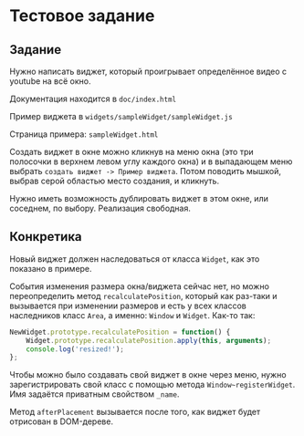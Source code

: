 # Тестовое задание

## Задание

Нужно написать виджет, который проигрывает определённое видео с youtube на всё окно.

Документация находится в `doc/index.html`

Пример виджета в `widgets/sampleWidget/sampleWidget.js`

Страница примера: `sampleWidget.html`

Создать виджет в окне можно кликнув на меню окна (это три полосочки в верхнем левом углу каждого окна) и в выпадающем
меню выбрать `создать виджет -> Пример виджета`. Потом поводить мышкой, выбрав серой областью место создания, и кликнуть.

Нужно иметь возможность дублировать виджет в этом окне, или соседнем, по выбору. Реализация свободная.

## Конкретика

Новый виджет должен наследоваться от класса `Widget`, как это показано в примере.

События изменения размера окна/виджета сейчас нет, но можно переопределить метод `recalculatePosition`, который
как раз-таки и вызывается при изменении размеров и есть у всех классов наследников класс `Area`, а именно: `Window` и `Widget`.
Как-то так:
``` javascript
NewWidget.prototype.recalculatePosition = function() {
	Widget.prototype.recalculatePosition.apply(this, arguments);
	console.log('resized!');
};
```

Чтобы можно было создавать свой виджет в окне через меню, нужно зарегистрировать свой класс с помощью метода `Window~registerWidget`.
Имя задаётся приватным свойством `_name`.

Метод `afterPlacement` вызывается после того, как виджет будет отрисован в DOM-дереве.

